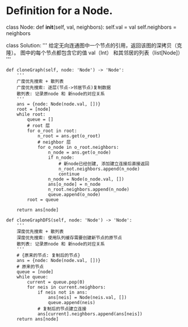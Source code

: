 # Definition for a Node.
class Node:
    def __init__(self, val, neighbors):
        self.val = val
        self.neighbors = neighbors


class Solution:
    '''
    给定无向连通图中一个节点的引用，返回该图的深拷贝（克隆）。
    图中的每个节点都包含它的值 val（Int） 和其邻居的列表（list[Node]）    
    '''

    def cloneGraph(self, node: 'Node') -> 'Node':
        '''
        广度优先搜索 + 散列表
        广度优先搜索: 逐层(节点->邻居节点)复制数据
        散列表: 记录原node 和 新node的对应关系
        '''
        ans = {node: Node(node.val, [])}
        root = [node]
        while root:
            queue = []
            # root 层
            for o_root in root:
                n_root = ans.get(o_root)
                # neighbor 层
                for o_node in o_root.neighbors:
                    n_node = ans.get(o_node)
                    if n_node:
                        # 新node已经创建, 添加建立连接后直接返回
                        n_root.neighbors.append(n_node)
                        continue
                    n_node = Node(o_node.val, [])
                    ans[o_node] = n_node
                    n_root.neighbors.append(n_node)
                    queue.append(o_node)
            root = queue

        return ans[node]

    def cloneGraphDFS(self, node: 'Node') -> 'Node':
        '''
        深度优先搜索 + 散列表
        深度优先搜索: 使用队列缓存需要创建新节点的原节点
        散列表: 记录原node 和 新node的对应关系
        '''
        # {原来的节点: 复制后的节点}
        ans = {node: Node(node.val, [])}
        # 原来的节点
        queue = [node]
        while queue:
            current = queue.pop(0)
            for neis in current.neighbors:
                if neis not in ans:
                    ans[neis] = Node(neis.val, [])
                    queue.append(neis)
                # 复制后的节点建立连接
                ans[current].neighbors.append(ans[neis])
        return ans[node]
